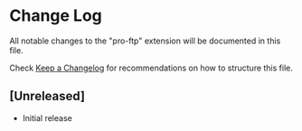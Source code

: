 # Change Log

All notable changes to the "pro-ftp" extension will be documented in this file.

Check [Keep a Changelog](http://keepachangelog.com/) for recommendations on how to structure this file.

## [Unreleased]

- Initial release
